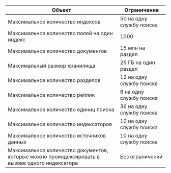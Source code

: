 Объект|Ограничение
---|---
Максимальное количество индексов|50 на одну службу поиска
Максимальное количество полей на один индекс|1000
Максимальное количество документов|15 млн на раздел
Максимальный размер хранилища|25 ГБ на один раздел
Максимальное количество разделов|12 на одну службу поиска
Максимальное количество реплик|6 на одну службу поиска
Максимальное количество единиц поиска|36 на одну службу поиска
Максимальное количество индексаторов|10 на одну службу поиска
Максимальное количество источников данных|10 на одну службу поиска
Максимальное количество документов, которые можно проиндексировать в вызове одного индексатора|Без ограничений

<!---HONumber=August15_HO7-->